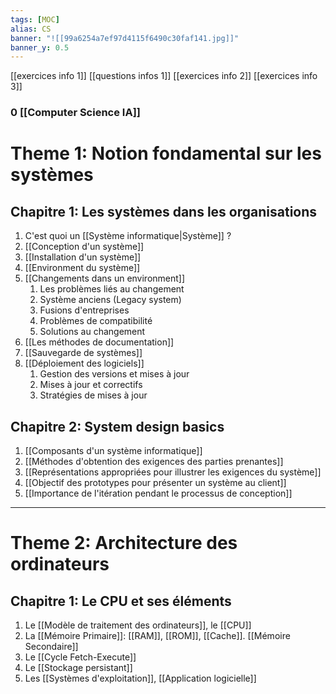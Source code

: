 ```yaml
---
tags: [MOC] 
alias: CS
banner: "![[99a6254a7ef97d4115f6490c30faf141.jpg]]"
banner_y: 0.5
---
```

[[exercices info 1]]
[[questions infos 1]]
[[exercices info 2]]
[[exercices info 3]]
### 0 [[Computer Science IA]]

# Theme 1: Notion fondamental sur les systèmes
## Chapitre 1: Les systèmes dans les organisations
1. C'est quoi un [[Système informatique|Système]] ?
2. [[Conception d'un système]]
3. [[Installation d'un système]]
4. [[Environment du système]]
5. [[Changements dans un environment]]
	1. Les problèmes liés au changement
	2. Système anciens (Legacy system)
	3. Fusions d'entreprises
	4. Problèmes de compatibilité
	5. Solutions au changement
6. [[Les méthodes de documentation]]
7. [[Sauvegarde de systèmes]]
8. [[Déploiement des logiciels]]
	1. Gestion des versions et mises à jour
	2. Mises à jour et correctifs
	3. Stratégies de mises à jour


## Chapitre 2: System design basics
1. [[Composants d'un système informatique]]
2. [[Méthodes  d'obtention des  exigences des parties prenantes]]
3. [[Représentations appropriées pour illustrer les exigences du système]]
4. [[Objectif des prototypes pour présenter un système au client]]
5. [[Importance de l'itération pendant le processus de conception]]
---
# Theme 2: Architecture des ordinateurs
## Chapitre 1: Le CPU et ses éléments
1. Le [[Modèle de traitement des ordinateurs]], le [[CPU]]
2. La [[Mémoire Primaire]]: [[RAM]], [[ROM]], [[Cache]]. [[Mémoire Secondaire]]
3. Le [[Cycle Fetch-Execute]]
4. Le [[Stockage persistant]]
5. Les [[Systèmes d'exploitation]], [[Application logicielle]]